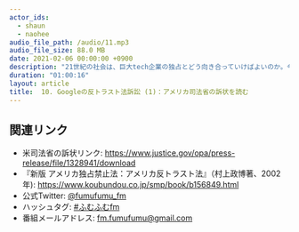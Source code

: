 ```yaml
---
actor_ids:
  - shaun
  - naohee
audio_file_path: /audio/11.mp3
audio_file_size: 88.0 MB
date: 2021-02-06 00:00:00 +0900
description: "21世紀の社会は、巨大tech企業の独占とどう向き合っていけばよいのか。今回は、グーグルの反トラスト法訴訟を検討するシリーズの第一弾です！"
duration: "01:00:16"
layout: article
title:  10. Googleの反トラスト法訴訟 (1)：アメリカ司法省の訴状を読む
---
```


## 関連リンク

- 米司法省の訴状リンク: https://www.justice.gov/opa/press-release/file/1328941/download
- 『新版 アメリカ独占禁止法：アメリカ反トラスト法』（村上政博著、2002年): https://www.koubundou.co.jp/smp/book/b156849.html
- 公式Twitter: [@fumufumu_fm](https://twitter.com/fumufumu_fm)
- ハッシュタグ: [#ふむふむfm](https://twitter.com/hashtag/ふむふむfm?src=hash)
- 番組メールアドレス: fm.fumufumu@gmail.com
